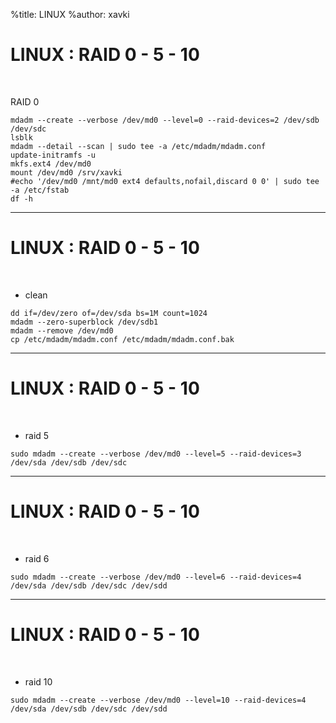 %title: LINUX
%author: xavki


# LINUX : RAID 0 - 5 - 10


<br>


RAID 0

```
mdadm --create --verbose /dev/md0 --level=0 --raid-devices=2 /dev/sdb /dev/sdc
lsblk
mdadm --detail --scan | sudo tee -a /etc/mdadm/mdadm.conf
update-initramfs -u
mkfs.ext4 /dev/md0
mount /dev/md0 /srv/xavki
#echo '/dev/md0 /mnt/md0 ext4 defaults,nofail,discard 0 0' | sudo tee -a /etc/fstab
df -h
```

---------------------------------------------------------------------------------------------

# LINUX : RAID 0 - 5 - 10

<br>

* clean

```
dd if=/dev/zero of=/dev/sda bs=1M count=1024
mdadm --zero-superblock /dev/sdb1
mdadm --remove /dev/md0
cp /etc/mdadm/mdadm.conf /etc/mdadm/mdadm.conf.bak
```

---------------------------------------------------------------------------------------------

# LINUX : RAID 0 - 5 - 10


<br>

* raid 5

```
sudo mdadm --create --verbose /dev/md0 --level=5 --raid-devices=3 /dev/sda /dev/sdb /dev/sdc
```

---------------------------------------------------------------------------------------------

# LINUX : RAID 0 - 5 - 10


<br>

* raid 6

```
sudo mdadm --create --verbose /dev/md0 --level=6 --raid-devices=4 /dev/sda /dev/sdb /dev/sdc /dev/sdd
```

---------------------------------------------------------------------------------------------

# LINUX : RAID 0 - 5 - 10


<br>

* raid 10

```
sudo mdadm --create --verbose /dev/md0 --level=10 --raid-devices=4 /dev/sda /dev/sdb /dev/sdc /dev/sdd
```
